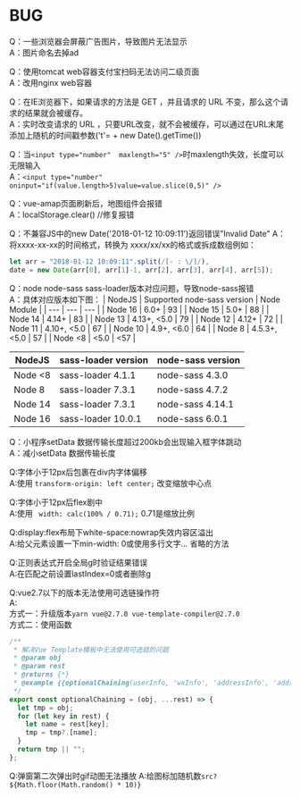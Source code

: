 # BUG
Q：一些浏览器会屏蔽广告图片，导致图片无法显示  
A：图片命名去掉ad  

Q：使用tomcat web容器支付宝扫码无法访问二级页面  
A：改用nginx web容器  

Q：在IE浏览器下，如果请求的方法是 GET ，并且请求的 URL 不变，那么这个请求的结果就会被缓存。  
A：实时改变请求的 URL ，只要URL改变，就不会被缓存，可以通过在URL末尾添加上随机的时间戳参数('t'= + new Date().getTime())  

Q：当`<input type="number"  maxlength="5" />`时maxlength失效，长度可以无限输入    
A：`<input type="number" oninput="if(value.length>5)value=value.slice(0,5)" />`  

Q：vue-amap页面刷新后，地图组件会报错  
A：localStorage.clear() //修复报错 

Q：不兼容JS中的new Date('2018-01-12 10:09:11')返回错误"Invalid Date"
A：将xxxx-xx-xx的时间格式，转换为 xxxx/xx/xx的格式或拆成数组例如：
```javascript
let arr = "2018-01-12 10:09:11".split(/[- : \/]/),
date = new Date(arr[0], arr[1]-1, arr[2], arr[3], arr[4], arr[5]);
``` 

Q：node node-sass sass-loader版本对应问题，导致node-sass报错  
A：具体对应版本如下图：
| NodeJS | Supported node-sass version | Node Module |
| --- | --- | --- |
| Node 16 | 6.0+ | 93 |
| Node 15 | 5.0+ | 88 |
| Node 14 | 4.14+ | 83 |
| Node 13 | 4.13+, <5.0 | 79 |
| Node 12 | 4.12+ | 72 |
| Node 11 | 4.10+, <5.0 | 67 |
| Node 10 | 4.9+, <6.0 | 64 |
| Node 8 | 4.5.3+, <5.0 | 57 |
| Node <8 | <5.0 | <57 |

| NodeJS | sass-loader  version | node-sass version |
| --- | --- | --- |
| Node <8 | sass-loader 4.1.1 | node-sass 4.3.0 |
| Node 8 | sass-loader 7.3.1 | node-sass 4.7.2 |
| Node 14 | sass-loader 7.3.1 | node-sass 4.14.1 |
| Node 16 | sass-loader 10.0.1 | node-sass 6.0.1 |

Q：小程序setData 数据传输长度超过200kb会出现输入框字体跳动  
A：减小setData 数据传输长度

Q:字体小于12px后包裹在div内字体偏移  
A:使用 `transform-origin: left center;` 改变缩放中心点

Q:字体小于12px后flex剧中  
A:使用 ` width: calc(100% / 0.71);` 0.71是缩放比例  

Q:display:flex布局下white-space:nowrap失效内容区溢出  
A:给父元素设置一下min-width: 0或使用多行文字… 省略的方法

Q:正则表达式开启全局g时验证结果错误  
A:在匹配之前设置lastIndex=0或者删除g

Q:vue2.7以下的版本无法使用可选链操作符  
A:  
方式一：升级版本`yarn vue@2.7.0 vue-template-compiler@2.7.0`  
方式二：使用函数
```javascript
/**
 * 解决Vue Template模板中无法使用可选链的问题
 * @param obj
 * @param rest
 * @returns {*}
 * @example {{optionalChaining(userInfo, 'wxInfo', 'addressInfo', 'address')}}
 */
export const optionalChaining = (obj, ...rest) => {
  let tmp = obj;
  for (let key in rest) {
    let name = rest[key];
    tmp = tmp?.[name];
  }
  return tmp || "";
};
```
Q:弹窗第二次弹出时gif动图无法播放
A:给图标加随机数`src?${Math.floor(Math.random() * 10)}`